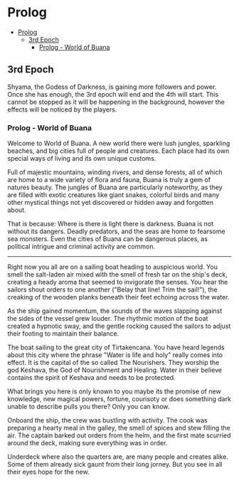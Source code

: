 # Prolog
- [Prolog](#prolog)
  - [3rd Epoch](#3rd-epoch)
    - [Prolog - World of Buana](#prolog---world-of-buana)

## 3rd Epoch
Shyama, the Godess of Darkness, is gaining more followers and power. Once she has enough, the 3rd epoch will end and the 4th will start. This cannot be stopped as it will be happening in the background, however the effects will be noticed by the players.

### Prolog - World of Buana
Welcome to World of Buana. A new world there were lush jungles, sparkling beaches, and big cities full of people and creatures. Each place had its own special ways of living and its own unique customs.

Full of majestic mountains, winding rivers, and dense forests, all of which are home to a wide variety of flora and fauna, Buana is truly a gem of natures beauty. The jungles of Buana are particularly noteworthy, as they are filled with exotic creatures like giant snakes, colorful birds and many other mystical things not yet discovered or hidden away and forgotten about.

That is because: Where is there is light there is darkness. Buana is not without its dangers. Deadly predators, and the seas are home to fearsome sea monsters. Even the cities of Buana can be dangerous places, as political intrigue and criminal activity are common.

---
Right now you all are on a sailing boat heading to auspicious world. You smell the salt-laden air mixed with the smell of fresh tar on the ship's deck, creating a heady aroma that seemed to invigorate the senses. You hear the sailors shout orders to one another ("Belay that line! Trim the sail!"), the creaking of the wooden planks beneath their feet echoing across the water.

As the ship gained momentum, the sounds of the waves slapping against the sides of the vessel grew louder. The rhythmic motion of the boat created a hypnotic sway, and the gentle rocking caused the sailors to adjust their footing to maintain their balance.

The boat sailing to the great city of Tirtakencana. You have heard legends about this city where the phrase "Water is life and holy" really comes into effect. It is the capital of the so called The Nourishers. They worship the god Keshava, the God of Nourishment and Healing. Water in their believe contains the spirit of Keshava and needs to be protected.

What brings you here is only known to you maybe its the promise of new knowledge, new magical powers, fortune, courisoty or does something dark unable to describe pulls you there? Only you can know.

Onboard the ship, the crew was bustling with activity. The cook was preparing a hearty meal in the galley, the smell of spices and stew filling the air. The captain barked out orders from the helm, and the first mate scurried around the deck, making sure everything was in order.

Underdeck where also the quarters are, are many people and creates alike. Some of them already sick gaunt from their long jorney. But you see in all their eyes hope for the new.